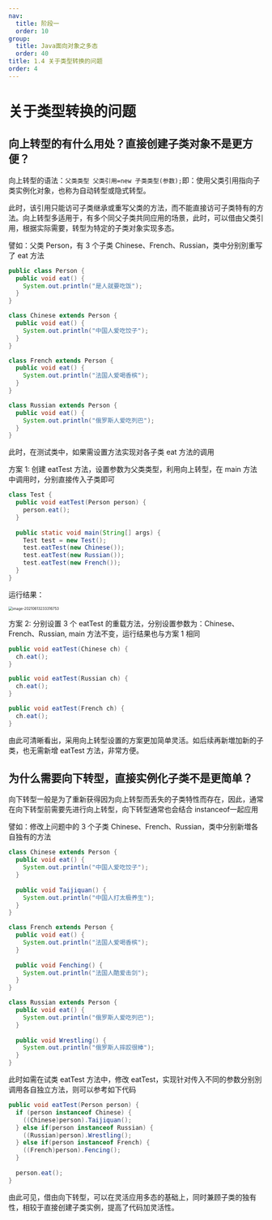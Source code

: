 ```yaml
---
nav:
  title: 阶段一
  order: 10
group:
  title: Java面向对象之多态
  order: 40
title: 1.4 关于类型转换的问题
order: 4
---
```


# 关于类型转换的问题

## 向上转型的有什么用处？直接创建子类对象不是更方便？

向上转型的语法：`父类类型 父类引用=new 子类类型(参数);`即：使用父类引用指向子类实例化对象，也称为自动转型或隐式转型。

此时，该引用只能访可子类继承或重写父类的方法，而不能直接访可子类特有的方法。向上转型多适用于，有多个同父子类共同应用的场景，此时，可以借由父类引用，根据实际需要，转型为特定的子类对象实现多态。

譬如：父类 Person，有 3 个子类 Chinese、French、Russian，类中分别別重写了 eat 方法

```java
public class Person {
  public void eat() {
    System.out.println("是人就要吃饭");
  }
}
```

```java
class Chinese extends Person {
  public void eat() {
    System.out.println("中国人爱吃饺子");
  }
}

class French extends Person {
  public void eat() {
    System.out.println("法国人爱喝香槟");
  }
}

class Russian extends Person {
  public void eat() {
    System.out.println("俄罗斯人爱吃列巴");
  }
}
```

此时，在测试类中，如果需设置方法实现对各子类 eat 方法的调用

方案 1: 创建 eatTest 方法，设置参数为父类类型，利用向上转型，在 main 方法中调用时，分别直接传入子类即可

```java
class Test {
  public void eatTest(Person person) {
    person.eat();
  }
  
  public static void main(String[] args) {
    Test test = new Test();
    test.eatTest(new Chinese());
    test.eatTest(new Russian());
    test.eatTest(new French());
  }
}
```

运行结果：

<img src="https://wsk-mweb.oss-cn-hangzhou.aliyuncs.com/ipic/2021-06-13-153321.png" alt="image-20210613233316753" style="zoom:50%;" />

方案 2: 分别设置 3 个 eatTest 的重载方法，分别设置参数为：Chinese、French、Russian, main 方法不变，运行结果也与方案 1 相同

```java
public void eatTest(Chinese ch) {
  ch.eat();
}

public void eatTest(Russian ch) {
  ch.eat();
}

public void eatTest(French ch) {
  ch.eat();
}
```

由此可清晰看出，采用向上转型设置的方案更加简单灵活。如后续再新増加新的子类，也无需新增 eatTest 方法，非常方便。

## 为什么需要向下转型，直接实例化子类不是更简单？

向下转型一般是为了重新获得因为向上转型而丢失的子类特性而存在，因此，通常在向下转型前需要先进行向上转型，向下转型通常也会结合 instanceof一起应用

譬如：修改上问题中的 3 个子类 Chinese、French、Russian，类中分别新増各自独有的方法

```java
class Chinese extends Person {
  public void eat() {
    System.out.println("中国人爱吃饺子");
  }
  
  public void Taijiquan() {
    System.out.println("中国人打太极养生");
  }
}

class French extends Person {
  public void eat() {
    System.out.println("法国人爱喝香槟");
  }
  
  public void Fenching() {
    System.out.println("法国人酷爱击剑");
  }
}

class Russian extends Person {
  public void eat() {
    System.out.println("俄罗斯人爱吃列巴");
  }
  
  public void Wrestling() {
    System.out.println("俄罗斯人摔跤很棒");
  }
}
```

此时如需在试类 eatTest 方法中，修改 eatTest，实现针对传入不同的参数分别別调用各自独立方法，则可以参考如下代码

```java
public void eatTest(Person person) {
  if (person instanceof Chinese) {
    ((Chinese)person).Taijiquan();
  } else if(person instanceof Russian) {
    ((Russian)person).Wrestling();
  } else if(person instanceof French) {
    ((French)person).Fencing();
  }
  
  person.eat();
}
```

由此可见，借由向下转型，可以在灵活应用多态的基础上，同时兼顾子类的独有性，相较于直接创建子类实例，提高了代码加灵活性。

